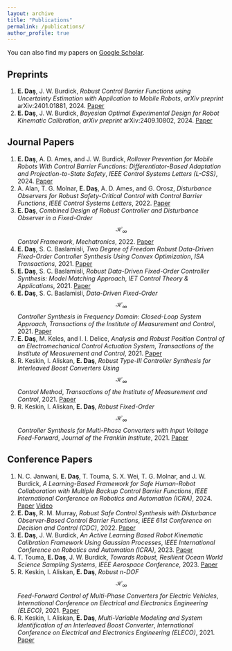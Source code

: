 ```yaml
---
layout: archive
title: "Publications"
permalink: /publications/
author_profile: true
---
```


 <div class="wordwrap">You can also find my papers on <a href="{{site.author.googlescholar}}">Google Scholar</a>.

## Preprints

1. **E. Daş**, J. W. Burdick, *Robust Control Barrier Functions using Uncertainty Estimation with Application to Mobile Robots*, *arXiv preprint* arXiv:2401.01881, 2024. [Paper](https://arxiv.org/pdf/2401.01881)
2. **E. Daş**, J. W. Burdick, *Bayesian Optimal Experimental Design for Robot Kinematic Calibration*, *arXiv preprint* arXiv:2409.10802, 2024. [Paper](https://arxiv.org/pdf/2409.10802)

## Journal Papers

1. **E. Daş**, A. D. Ames, and J. W. Burdick, *Rollover Prevention for Mobile Robots With Control Barrier Functions: Differentiator-Based Adaptation and Projection-to-State Safety*, *IEEE Control Systems Letters (L-CSS)*, 2024. [Paper](https://arxiv.org/pdf/2403.08916)
2. A. Alan, T. G. Molnar, **E. Daş**, A. D. Ames, and G. Orosz, *Disturbance Observers for Robust Safety-Critical Control with Control Barrier Functions*, *IEEE Control Systems Letters*, 2022. [Paper](https://arxiv.org/pdf/2209.08123)
3. **E. Daş**, *Combined Design of Robust Controller and Disturbance Observer in a Fixed-Order $$\mathcal{H}_\infty$$ Control Framework*, *Mechatronics*, 2022. [Paper](https://www.sciencedirect.com/science/article/pii/S0957415822001301)
4. **E. Daş**, S. C. Baslamisli, *Two Degree of Freedom Robust Data-Driven Fixed-Order Controller Synthesis Using Convex Optimization*, *ISA Transactions*, 2021. [Paper](https://www.sciencedirect.com/science/article/pii/S0019057820305474)
5. **E. Daş**, S. C. Baslamisli, *Robust Data-Driven Fixed-Order Controller Synthesis: Model Matching Approach*, *IET Control Theory & Applications*, 2021. [Paper](https://ietresearch.onlinelibrary.wiley.com/doi/full/10.1049/cth2.12024)
6. **E. Daş**, S. C. Baslamisli, *Data-Driven Fixed-Order $$\mathcal{H}_\infty$$ Controller Synthesis in Frequency Domain: Closed-Loop System Approach*, *Transactions of the Institute of Measurement and Control*, 2021. [Paper](https://journals.sagepub.com/doi/abs/10.1177/0142331219847741)
7. **E. Daş**, M. Keles, and I. I. Delice, *Analysis and Robust Position Control of an Electromechanical Control Actuation System*, *Transactions of the Institute of Measurement and Control*, 2021. [Paper](https://journals.sagepub.com/doi/abs/10.1177/0142331218813421)
8. R. Keskin, I. Aliskan, **E. Daş**, *Robust Type-III Controller Synthesis for Interleaved Boost Converters Using $$\mathcal{H}_\infty$$ Control Method*, *Transactions of the Institute of Measurement and Control*, 2021. [Paper](https://journals.sagepub.com/doi/abs/10.1177/01423312211019560)
9. R. Keskin, I. Aliskan, **E. Daş**, *Robust Fixed-Order $$\mathcal{H}_\infty$$ Controller Synthesis for Multi-Phase Converters with Input Voltage Feed-Forward*, *Journal of the Franklin Institute*, 2021. [Paper](https://www.sciencedirect.com/science/article/pii/S001600322300371X)

## Conference Papers

1. N. C. Janwani, **E. Daş**, T. Touma, S. X. Wei, T. G. Molnar, and J. W. Burdick, *A Learning-Based Framework for Safe Human-Robot Collaboration with Multiple Backup Control Barrier Functions*, *IEEE International Conference on Robotics and Automation (ICRA)*, 2024. [Paper](https://arxiv.org/pdf/2310.05865) [Video](https://youtu.be/41Jh1GD_9Ok)
2. **E. Daş**, R. M. Murray, *Robust Safe Control Synthesis with Disturbance Observer-Based Control Barrier Functions*, *IEEE 61st Conference on Decision and Control (CDC)*, 2022. [Paper](https://arxiv.org/pdf/2201.05758)
3. **E. Daş**, J. W. Burdick, *An Active Learning Based Robot Kinematic Calibration Framework Using Gaussian Processes*, *IEEE International Conference on Robotics and Automation (ICRA)*, 2023. [Paper](https://arxiv.org/pdf/2303.03658)
4. T. Touma, **E. Daş**, J. W. Burdick, *Towards Robust, Resilient Ocean World Science Sampling Systems*, *IEEE Aerospace Conference*, 2023. [Paper](https://ieeexplore.ieee.org/document/10115718)
5. R. Keskin, I. Aliskan, **E. Daş**, *Robust n-DOF $$\mathcal{H}_\infty$$ Feed-Forward Control of Multi-Phase Converters for Electric Vehicles*, *International Conference on Electrical and Electronics Engineering (ELECO)*, 2021. [Paper](https://ieeexplore.ieee.org/abstract/document/9677777)
6. R. Keskin, I. Aliskan, **E. Daş**, *Multi-Variable Modeling and System Identification of an Interleaved Boost Converter*, *International Conference on Electrical and Electronics Engineering (ELECO)*, 2021. [Paper](https://ieeexplore.ieee.org/abstract/document/9677780)
